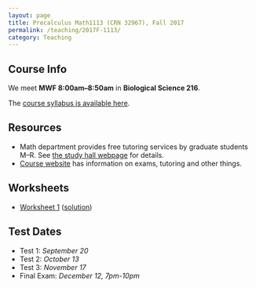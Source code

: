 ```yaml
---
layout: page
title: Precalculus Math1113 (CRN 32967), Fall 2017
permalink: /teaching/2017F-1113/
category: Teaching
---
```

## Course Info
We meet **MWF 8:00am&ndash;8:50am** in **Biological Science 216**. 
<!--Office hours are **M
11:00am &ndash; 12:00pm**, **W 12:00pm &ndash; 1:00pm**, and **F 1:30pm &ndash;
2:30pm** in **Boyd 434H**.-->

The [course syllabus is available here](/static/2017F-1113/syllabus.pdf).

## Resources
+ Math department provides free tutoring services by graduate students M&ndash;R. See [the study hall webpage](http://www.math.uga.edu/studyhall) for details.
+ [Course website](http://www.math.uga.edu/1113) has information on exams, tutoring and other things.

## Worksheets
+ [Worksheet 1](/static/2017F-1113/w1.pdf) ([solution](/static/2017F-1113/w1sol.pdf))

## Test Dates
+ Test 1: *September 20*
+ Test 2: *October 13*
+ Test 3: *November 17*
+ Final Exam: *December 12, 7pm-10pm*
